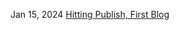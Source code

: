 
[//]: # (2023-11-24   [Understanding the mischievous `defer&#40;&#41;` statement in Go]&#40;blog/posts/04.md&#41; <br>)

[//]: # (2024-10-15   [Bug-Free Focus: Brain Hacks for Peak Engineering Performance]&#40;blog/posts/03.md&#41; <br>)

[//]: # (2023-09-11   [Mastering the Art of Value-Based Pricing]&#40;blog/posts/02.md&#41; <br>)
Jan 15, 2024   [Hitting Publish, First Blog](blog/posts/01.md) <br>





[//]: # ()
[//]: # (| **Data**  	  |                   **Posts**                                    	                   |)

[//]: # (|:------------:|:----------------------------------------------------------------------------------:|)

[//]: # (| 2023-11-24 	 | [Understanding the mischievous `defer&#40;&#41;` statement in Go]&#40;blog/posts/04.md&#41;      	 |)

[//]: # (| 2024-10-15 	 | [Bug-Free Focus: Brain Hacks for Peak Engineering Performance]&#40;blog/posts/03.md&#41; 	 |)

[//]: # (| 2023-09-11 	 | [Mastering the Art of Value-Based Pricing]&#40;blog/posts/02.md&#41;                     	 |)

[//]: # (| 2023-09-09 	 | [Hitting Publish, First Blog]&#40;blog/posts/01.md&#41;                                  	 |)